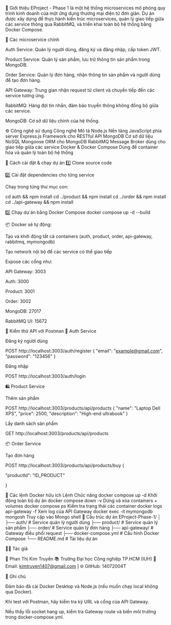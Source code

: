 

📘 Giới thiệu
EProject - Phase 1 là một hệ thống microservices mô phỏng quy trình kinh doanh của một ứng dụng thương mại điện tử đơn giản.
Dự án được xây dựng để thực hành kiến trúc microservices, quản lý giao tiếp giữa các service thông qua RabbitMQ, và triển khai toàn bộ hệ thống bằng Docker Compose.

🧩 Các microservice chính

Auth Service: Quản lý người dùng, đăng ký và đăng nhập, cấp token JWT.

Product Service: Quản lý sản phẩm, lưu trữ thông tin sản phẩm trong MongoDB.

Order Service: Quản lý đơn hàng, nhận thông tin sản phẩm và người dùng để tạo đơn hàng.

API Gateway: Trung gian nhận request từ client và chuyển tiếp đến các service tương ứng.

RabbitMQ: Hàng đợi tin nhắn, đảm bảo truyền thông không đồng bộ giữa các service.

MongoDB: Cơ sở dữ liệu chính của hệ thống.

⚙️ Công nghệ sử dụng
Công nghệ	Mô tả
Node.js	Nền tảng JavaScript phía server
Express.js	Framework cho RESTful API
MongoDB	Cơ sở dữ liệu NoSQL
Mongoose	ORM cho MongoDB
RabbitMQ	Message Broker dùng cho giao tiếp giữa các service
Docker & Docker Compose	Dùng để container hóa và quản lý toàn bộ hệ thống

🚀 Cách cài đặt & chạy dự án
1️⃣ Clone source code

2️⃣ Cài đặt dependencies cho từng service

Chạy trong từng thư mục con:

cd auth && npm install
cd ../product && npm install
cd ../order && npm install
cd ../api-gateway && npm install

3️⃣ Chạy dự án bằng Docker Compose
docker compose up -d --build


📦 Docker sẽ tự động:

Tạo và khởi động tất cả containers (auth, product, order, api-gateway, rabbitmq, mymongodb)

Tạo network nội bộ để các service có thể giao tiếp

Expose các cổng như:

API Gateway: 3003

Auth: 3000

Product: 3001

Order: 3002

MongoDB: 27017

RabbitMQ UI: 15672

🧠 Kiểm thử API với Postman
🔑 Auth Service

Đăng ký người dùng

POST http://localhost:3003/auth/register
{
  "email": "example@gmail.com",
  "password": "123456"
}


Đăng nhập

POST http://localhost:3003/auth/login

🛍️ Product Service

Thêm sản phẩm

POST http://localhost:3003/products/api/products
{
  "name": "Laptop Dell XPS",
  "price": 2500,
  "description": "High-end ultrabook"
}


Lấy danh sách sản phẩm

GET http://localhost:3003/products/api/products

📦 Order Service

Tạo đơn hàng

POST http://localhost:3003/products/api/products/buy
{
 
  "productId": "ID_PRODUCT"
  
}

🧰 Các lệnh Docker hữu ích
Lệnh	Chức năng
docker compose up -d	Khởi động toàn bộ dự án
docker compose down -v	Dừng và xóa containers + volumes
docker compose ps	Kiểm tra trạng thái các container
docker logs api-gateway -f	Xem log của API Gateway
docker exec -it mymongodb mongosh	Truy cập vào Mongo shell
🧩 Cấu trúc dự án
EProject-Phase-1/
│
├── auth/               # Service quản lý người dùng
├── product/            # Service quản lý sản phẩm
├── order/              # Service quản lý đơn hàng
├── api-gateway/        # Gateway điều phối request
├── docker-compose.yml  # Cấu hình Docker Compose
└── README.md           # Tài liệu dự án

🧑‍💻 Tác giả

👩 Phan Thị Kim Truyền
📚 Trường Đại học Công nghiệp TP.HCM (IUH)
📧 Email: kimtruyen1407@gmail.com
]
🌐 GitHub: 14072004T

🏁 Ghi chú

Đảm bảo đã cài Docker Desktop và Node.js (nếu muốn chạy local không qua Docker).

Khi test với Postman, hãy kiểm tra kỹ URL và cổng của API Gateway.

Nếu thấy lỗi socket hang up, kiểm tra Gateway route và biến môi trường trong docker-compose.yml.